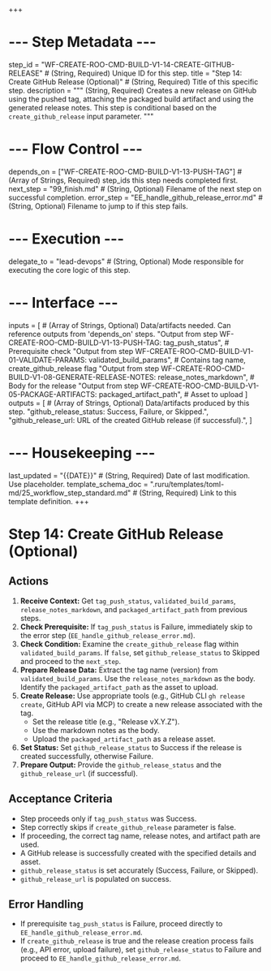 +++
# --- Step Metadata ---
step_id = "WF-CREATE-ROO-CMD-BUILD-V1-14-CREATE-GITHUB-RELEASE" # (String, Required) Unique ID for this step.
title = "Step 14: Create GitHub Release (Optional)" # (String, Required) Title of this specific step.
description = """
(String, Required) Creates a new release on GitHub using the pushed tag,
attaching the packaged build artifact and using the generated release notes.
This step is conditional based on the `create_github_release` input parameter.
"""

# --- Flow Control ---
depends_on = ["WF-CREATE-ROO-CMD-BUILD-V1-13-PUSH-TAG"] # (Array of Strings, Required) step_ids this step needs completed first.
next_step = "99_finish.md" # (String, Optional) Filename of the next step on successful completion.
error_step = "EE_handle_github_release_error.md" # (String, Optional) Filename to jump to if this step fails.

# --- Execution ---
delegate_to = "lead-devops" # (String, Optional) Mode responsible for executing the core logic of this step.

# --- Interface ---
inputs = [ # (Array of Strings, Optional) Data/artifacts needed. Can reference outputs from 'depends_on' steps.
    "Output from step WF-CREATE-ROO-CMD-BUILD-V1-13-PUSH-TAG: tag_push_status", # Prerequisite check
    "Output from step WF-CREATE-ROO-CMD-BUILD-V1-01-VALIDATE-PARAMS: validated_build_params", # Contains tag name, create_github_release flag
    "Output from step WF-CREATE-ROO-CMD-BUILD-V1-08-GENERATE-RELEASE-NOTES: release_notes_markdown", # Body for the release
    "Output from step WF-CREATE-ROO-CMD-BUILD-V1-05-PACKAGE-ARTIFACTS: packaged_artifact_path", # Asset to upload
]
outputs = [ # (Array of Strings, Optional) Data/artifacts produced by this step.
    "github_release_status: Success, Failure, or Skipped.",
    "github_release_url: URL of the created GitHub release (if successful).",
]

# --- Housekeeping ---
last_updated = "{{DATE}}" # (String, Required) Date of last modification. Use placeholder.
template_schema_doc = ".ruru/templates/toml-md/25_workflow_step_standard.md" # (String, Required) Link to this template definition.
+++

# Step 14: Create GitHub Release (Optional)

## Actions

1.  **Receive Context:** Get `tag_push_status`, `validated_build_params`, `release_notes_markdown`, and `packaged_artifact_path` from previous steps.
2.  **Check Prerequisite:** If `tag_push_status` is Failure, immediately skip to the error step (`EE_handle_github_release_error.md`).
3.  **Check Condition:** Examine the `create_github_release` flag within `validated_build_params`. If `false`, set `github_release_status` to Skipped and proceed to the `next_step`.
4.  **Prepare Release Data:** Extract the tag name (version) from `validated_build_params`. Use the `release_notes_markdown` as the body. Identify the `packaged_artifact_path` as the asset to upload.
5.  **Create Release:** Use appropriate tools (e.g., GitHub CLI `gh release create`, GitHub API via MCP) to create a new release associated with the tag.
    *   Set the release title (e.g., "Release vX.Y.Z").
    *   Use the markdown notes as the body.
    *   Upload the `packaged_artifact_path` as a release asset.
6.  **Set Status:** Set `github_release_status` to Success if the release is created successfully, otherwise Failure.
7.  **Prepare Output:** Provide the `github_release_status` and the `github_release_url` (if successful).

## Acceptance Criteria

*   Step proceeds only if `tag_push_status` was Success.
*   Step correctly skips if `create_github_release` parameter is false.
*   If proceeding, the correct tag name, release notes, and artifact path are used.
*   A GitHub release is successfully created with the specified details and asset.
*   `github_release_status` is set accurately (Success, Failure, or Skipped).
*   `github_release_url` is populated on success.

## Error Handling

*   If prerequisite `tag_push_status` is Failure, proceed directly to `EE_handle_github_release_error.md`.
*   If `create_github_release` is true and the release creation process fails (e.g., API error, upload failure), set `github_release_status` to Failure and proceed to `EE_handle_github_release_error.md`.
